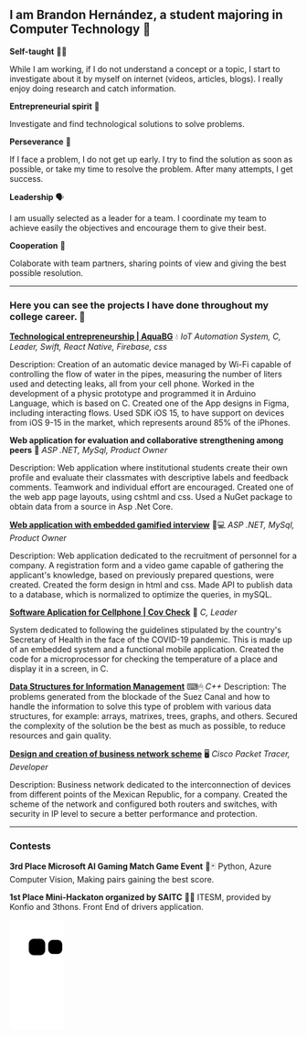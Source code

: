 ## I am Brandon Hernández, a student majoring in Computer Technology 👋
**Self-taught** 📕💡

While I am working, if I do not understand a concept or a topic, I start to investigate about it by myself on internet (videos, articles, blogs). I really enjoy doing research and catch information.

**Entrepreneurial spirit**  🧐

Investigate and find technological solutions to solve problems. 


**Perseverance** 🌄

If I face a problem, I do not get up early. I try to find the solution as soon as possible, or take my time to resolve the problem. After many attempts, I get success.

**Leadership**  🗣

I am usually selected as a leader for a team. I coordinate my team to achieve easily the objectives and encourage them to give their best.

**Cooperation**  🤝

Colaborate with team partners, sharing points of view and giving the best possible resolution.



----------------------
### Here you can see the projects I have done throughout my college career. 👀
**[Technological entrepreneurship | AquaBG](https://drive.google.com/drive/folders/1unbCDpWZfNGpRJvqhPXT_xamsosk_Q2j?usp=share_link)** 💧
*IoT Automation System, C, Leader, Swift, React Native, Firebase, css*

Description: Creation of an automatic device managed by Wi-Fi capable of controlling the flow of water in the pipes, measuring the number of liters used and detecting leaks, all from your cell phone. Worked in the development of a physic prototype and programmed it in Arduino Language, which is based on C. Created one of the App designs in Figma, including interacting flows. Used SDK iOS 15, to have support on devices from iOS 9-15 in the market, which represents around 85% of the iPhones.

**Web application for evaluation and collaborative strengthening among peers**  🤝
*ASP .NET, MySql, Product Owner*

Description: Web application where institutional students create their own profile and evaluate their classmates with descriptive labels and feedback comments. Teamwork and individual effort are encouraged. Created one of the web app page layouts, using cshtml and css. Used a NuGet package to obtain data from a source in Asp .Net Core.

**[Web application with embedded gamified interview](https://www.linkedin.com/posts/brandon-alan-hernandez-flores_webdevelopment-agiledevelopment-gamedevelopment-activity-7061524788711723008-U_Kk?utm_source=share&utm_medium=member_desktop)**  👾💻
*ASP .NET, MySql, Product Owner*

Description: Web application dedicated to the recruitment of personnel for a company. A registration form and a video game capable of gathering the applicant's knowledge, based on previously prepared questions, were created. Created the form design in html and css. Made API to publish data to a database, which is normalized to optimize the queries, in mySQL.

**[Software Aplication for Cellphone | Cov Check](https://github.com/BrandonHernandezF/Aplicacion_COV_Check)**  🦠
*C, Leader*

System dedicated to following the guidelines stipulated by the country's Secretary of Health in the face of the COVID-19 pandemic. This is made up of an embedded system and a functional mobile application. Created the code for a microprocessor for checking the temperature of a place and display it in a screen, in C.

**[Data Structures for Information Management](https://github.com/BrandonHernandezF/EstructurasDeDatosCanalDeSuez)**  ⌨🖱
*C++*
Description: The problems generated from the blockade of the Suez Canal and how to handle the information to solve this type of problem with various data structures, for example: arrays, matrixes, trees, graphs, and others. Secured the complexity of the solution be the best as much as possible, to reduce resources and gain quality.

**[Design and creation of business network scheme](https://github.com/BrandonHernandezF/PropuestaDeEsquemadeRed)**  🖥
*Cisco Packet Tracer, Developer*

Description: Business network dedicated to the interconnection of devices from different points of the Mexican Republic, for a company. Created the scheme of the network and configured both routers and switches, with security in IP level to secure a better performance and protection.

----------------------
### Contests
**3rd Place Microsoft AI Gaming Match Game Event**  👾🃏
Python, Azure Computer Vision, Making pairs gaining the best score.

**1st Place Mini-Hackaton organized by SAITC**  📱🚗
ITESM, provided by Konfio and 3thons. Front End of drivers application.




 ![Snake animation](https://github.com/rafaballerini/rafaballerini/blob/output/github-contribution-grid-snake.svg)
